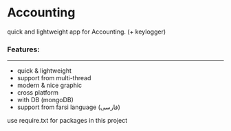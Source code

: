 # Accounting
quick and lightweight app for Accounting. (+ keylogger)

### Features:
--------
* quick & lightweight
* support from multi-thread
* modern & nice graphic
* cross platform
* with DB (mongoDB)
* support from farsi language (فارسی)

use require.txt for packages in this project
